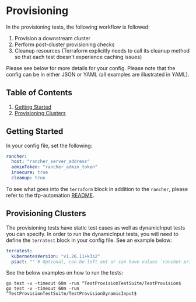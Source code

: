 # Provisioning

In the provisioning tests, the following workflow is followed:

1. Provision a downstream cluster
2. Perform post-cluster provisioning checks
7. Cleanup resources (Terraform explicitly needs to call its cleanup method so that each test doesn't experience caching issues)

Please see below for more details for your config. Please note that the config can be in either JSON or YAML (all examples are illustrated in YAML).

## Table of Contents
1. [Getting Started](#Getting-Started)
2. [Provisioning Clusters](#Provisioning=Clusters)

## Getting Started
In your config file, set the following:
```yaml
rancher:
  host: "rancher_server_address"
  adminToken: "rancher_admin_token"
  insecure: true
  cleanup: true
```

To see what goes into the `terraform` block in addition to the `rancher`, please refer to the tfp-automation [README](../../README.md).

## Provisioning Clusters
The provisioning tests have static test cases as well as dynamicInput tests you can specify. In order to run the dynamicInput tests, you will need to define the `terratest` block in your config file. See an example below:

```yaml
terratest:
  kubernetesVersion: "v1.26.11+k3s2"
  psact: "" # Optional, can be left out or can have values `rancher-privileged` or `rancher-restricted`
  ```

See the below examples on how to run the tests:

`go test -v -timeout 60m -run ^TestProvisionTestSuite/TestProvision$` \
`go test -v -timeout 60m -run ^TestProvisionTestSuite/TestProvisionDynamicInput$`